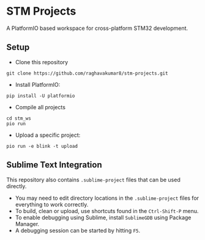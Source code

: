 # STM Projects

A PlatformIO based workspace for cross-platform STM32 development. 

## Setup
- Clone this repository
```
git clone https://github.com/raghavakumar8/stm-projects.git
```
- Install PlatformIO:
```
pip install -U platformio
```
- Compile all projects
```
cd stm_ws
pio run
```
- Upload a specific project:
```
pio run -e blink -t upload
```

## Sublime Text Integration

This repository also contains `.sublime-project` files that can be used directly. 
- You may need to edit directory locations in the `.sublime-project` files for everything to work correctly.
- To build, clean or upload, use shortcuts found in the `Ctrl-Shift-P` menu. 
- To enable debugging using Sublime, install `SublimeGDB` using Package Manager. 
- A debugging session can be started by hitting `F5`.
